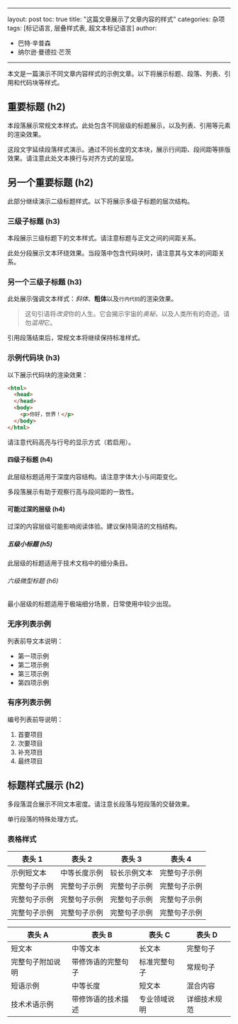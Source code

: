 
---
layout: post
toc: true
title: "这篇文章展示了文章内容的样式"
categories: 杂项
tags: [标记语言, 层叠样式表, 超文本标记语言]
author:
  - 巴特·辛普森
  - 纳尔逊·曼德拉·芒茨
---

本文是一篇演示不同文章内容样式的示例文章。以下将展示标题、段落、列表、引用和代码块等样式。

## 重要标题 (h2)

本段落展示常规文本样式。此处包含不同层级的标题展示，以及列表、引用等元素的渲染效果。

这段文字延续段落样式演示。通过不同长度的文本块，展示行间距、段间距等排版效果。请注意此处文本换行与对齐方式的呈现。

## 另一个重要标题 (h2)

此部分继续演示二级标题样式。以下将展示多级子标题的层次结构。

### 三级子标题 (h3)

本段展示三级标题下的文本样式。请注意标题与正文之间的间距关系。

此处分段展示文本环绕效果。当段落中包含代码块时，请注意其与文本的间距关系。

### 另一个三级子标题 (h3)

此处展示强调文本样式：*斜体*、**粗体**以及`行内代码`的渲染效果。

> 这句引语将*改变*你的人生。它会揭示宇宙的<i>奥秘</i>，以及人类所有的奇迹。请勿<em>滥用</em>它。

引用段落结束后，常规文本将继续保持标准样式。

### 示例代码块 (h3)

以下展示代码块的渲染效果：

```html
<html>
  <head>
  </head>
  <body>
    <p>你好，世界！</p>
  </body>
</html>
```

请注意代码高亮与行号的显示方式（若启用）。

#### 四级子标题 (h4)

此层级标题适用于深度内容结构。请注意字体大小与间距变化。

多段落展示有助于观察行高与段间距的一致性。

#### 可能过深的层级 (h4)

过深的内容层级可能影响阅读体验。建议保持简洁的文档结构。

##### 五级小标题 (h5)

此层级的标题适用于技术文档中的细分条目。

###### 六级微型标题 (h6)

最小层级的标题适用于极端细分场景，日常使用中较少出现。

### 无序列表示例

列表前导文本说明：

- 第一项示例
- 第二项示例
- 第三项示例
- 第四项示例

### 有序列表示例

编号列表前导说明：

1. 首要项目
2. 次要项目
3. 补充项目
4. 最终项目

## 标题样式展示 (h2)

多段落混合展示不同文本密度。请注意长段落与短段落的交替效果。

单行段落的特殊处理方式。

### 表格样式

表头 1         | 表头 2         | 表头 3         | 表头 4
-------------- | -------------- | -------------- | --------------
示例短文本     | 中等长度示例    | 较长示例文本    | 完整句子示例
完整句子示例   | 完整句子示例   | 完整句子示例   | 完整句子示例
完整句子示例   | 完整句子示例   | 完整句子示例   | 完整句子示例
完整句子示例   | 完整句子示例   | 完整句子示例   | 完整句子示例


表头 A | 表头 B | 表头 C | 表头 D
--- | --- | --- | ---
短文本 | 中等文本 | 长文本 | 完整句子
完整句子附加说明 | 带修饰语的完整句子 | 标准完整句子 | 常规句子
短语示例 | 中等长度 | 短文本 | 混合内容
技术术语示例 | 带修饰语的技术描述 | 专业领域说明 | 详细技术规范

